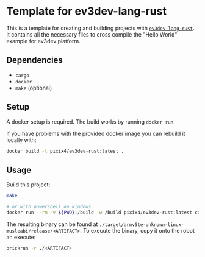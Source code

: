 # Template for ev3dev-lang-rust

This is a template for creating and building projects with [`ev3dev-lang-rust`](https://github.com/pixix4/ev3dev-lang-rust). It contains all the necessary files to cross compile the "Hello World" example for ev3dev platform.

## Dependencies

- `cargo`
- `docker`
- `make` (optional)

## Setup

A docker setup is required. The build works by running `docker run`.

If you have problems with the provided docker image you can rebuild it locally with:
```bash
docker build -t pixix4/ev3dev-rust:latest .
```

## Usage

Build this project:

```bash
make

# or with powershell on windows
docker run --rm -v ${PWD}:/build -w /build pixix4/ev3dev-rust:latest cargo build --release --target armv5te-unknown-linux-musleabi
```

The resulting binary can be found at `./target/armv5te-unknown-linux-musleabi/release/<ARTIFACT>`. To execute the binary, copy it onto the robot an execute:
```bash
brickrun -r ./<ARTIFACT>
```
